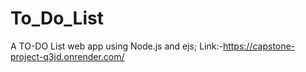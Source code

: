 # To_Do_List
A TO-DO List web app using Node.js and ejs;
Link:-https://capstone-project-q3jd.onrender.com/
